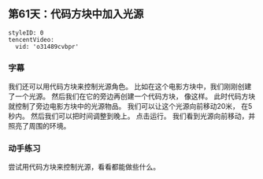 ## 第61天：代码方块中加入光源
 
```@TencentVideo
styleID: 0
tencentVideo:
  vid: 'o31489cvbpr'

```


### 字幕

我们还可以用代码方块来控制光源角色。
比如在这个电影方块中，我们刚刚创建了一个光源。
然后我们在它的旁边再创建一个代码方块，
像这样。
此时代码方块就控制了旁边电影方块中的光源物品。
我们可以让这个光源向前移动20米，
在5秒内。
然后我们可以把时间调整到晚上。
点击运行。
我们看到光源向前移动，并照亮了周围的环境。

### 动手练习
尝试用代码方块来控制光源，看看都能做些什么。